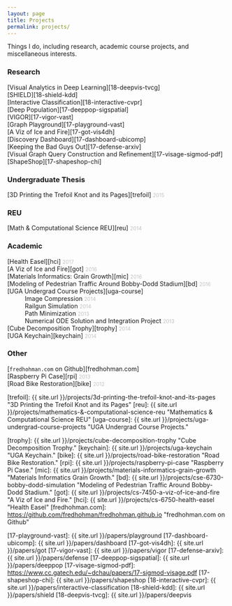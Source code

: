 ```yaml
---
layout: page
title: Projects
permalink: projects/
---
```


Things I do, including research, academic course projects, and miscellaneous interests.

### Research
[Visual Analytics in Deep Learning][18-deepvis-tvcg]  
[SHIELD][18-shield-kdd]  
[Interactive Classification][18-interactive-cvpr]  
[Deep Population][17-deeppop-sigspatial]  
[VIGOR][17-vigor-vast]  
[Graph Playground][17-playground-vast]  
[A Viz of Ice and Fire][17-got-vis4dh]  
[Discovery Dashboard][17-dashboard-ubicomp]  
[Keeping the Bad Guys Out][17-defense-arxiv]  
[Visual Graph Query Construction and Refinement][17-visage-sigmod-pdf]  
[ShapeShop][17-shapeshop-chi]

### Undergraduate Thesis
[3D Printing the Trefoil Knot and its Pages][trefoil]&nbsp;<small style="color: #c0c0c0">2015</small>

### REU
[Math & Computational Science REU][reu]&nbsp;<small style="color: #c0c0c0">2014</small>

### Academic
[Health Easel][hci]&nbsp;<small style="color: #c0c0c0">2017</small>  
[A Viz of Ice and Fire][got]&nbsp;<small style="color: #c0c0c0">2016</small>  
[Materials Informatics: Grain Growth][mic]&nbsp;<small style="color: #c0c0c0">2016</small>  
[Modeling of Pedestrian Traffic Around Bobby-Dodd Stadium][bd]&nbsp;<small style="color: #c0c0c0">2016</small>  
[UGA Undergrad Course Projects][uga-course]  
<span style="margin-right:40px"></span>Image Compression&nbsp;<small style="color: #c0c0c0">2014</small>  
<span style="margin-right:40px"></span>Railgun Simulation&nbsp;<small style="color: #c0c0c0">2014</small>  
<span style="margin-right:40px"></span>Path Minimization&nbsp;<small style="color: #c0c0c0">2013</small>  
<span style="margin-right:40px"></span>Numerical ODE Solution and Integration Project&nbsp;<small style="color: #c0c0c0">2013</small>  
[Cube Decomposition Trophy][trophy]&nbsp;<small style="color: #c0c0c0">2014</small>  
[UGA Keychain][keychain]&nbsp;<small style="color: #c0c0c0">2014</small>  

### Other
[`fredhohman.com` on Github][fredhohman.com]  
[Raspberry Pi Case][rpi]&nbsp;<small style="color: #c0c0c0">2013</small>  
[Road Bike Restoration][bike]&nbsp;<small style="color: #c0c0c0">2012</small>  

[trefoil]: {{ site.url }}/projects/3d-printing-the-trefoil-knot-and-its-pages "3D Printing the Trefoil Knot and its Pages"
[reu]: {{ site.url }}/projects/mathematics-&-computational-science-reu "Mathematics & Computational Science REU"
[uga-course]: {{ site.url }}/projects/uga-undergrad-course-projects "UGA Undergrad Course Projects."
<!-- [uga-course]: {{ site.url }}/projects/uga-undergrad-course-projects/ "UGA Undergrad Course Projects." -->
[trophy]: {{ site.url }}/projects/cube-decomposition-trophy "Cube Decomposition Trophy."
[keychain]: {{ site.url }}/projects/uga-keychain "UGA Keychain."
[bike]: {{ site.url }}/projects/road-bike-restoration "Road Bike Restoration."
[rpi]: {{ site.url }}/projects/raspberry-pi-case "Raspberry Pi Case."
[mic]: {{ site.url }}/projects/materials-informatics-grain-growth "Materials Informatics Grain Growth."
[bd]: {{ site.url }}/projects/cse-6730-bobby-dodd-simulation "Modeling of Pedestrian Traffic Around Bobby-Dodd Stadium."
[got]: {{ site.url }}/projects/cs-7450-a-viz-of-ice-and-fire "A Viz of Ice and Fire."
[hci]: {{ site.url }}/projects/cs-6750-health-easel "Health Easel"
[fredhohman.com]: https://github.com/fredhohman/fredhohman.github.io "fredhohman.com on Github"

[17-playground-vast]: {{ site.url }}/papers/playground
[17-dashboard-ubicomp]: {{ site.url }}/papers/dashboard
[17-got-vis4dh]: {{ site.url }}/papers/got
[17-vigor-vast]: {{ site.url }}/papers/vigor
[17-defense-arxiv]: {{ site.url }}/papers/defense
[17-deeppop-sigspatial]: {{ site.url }}/papers/deeppop
[17-visage-sigmod-pdf]: https://www.cc.gatech.edu/~dchau/papers/17-sigmod-visage.pdf
[17-shapeshop-chi]: {{ site.url }}/papers/shapeshop
[18-interactive-cvpr]: {{ site.url }}/papers/interactive-classification
[18-shield-kdd]: {{ site.url }}/papers/shield
[18-deepvis-tvcg]: {{ site.url }}/papers/deepvis